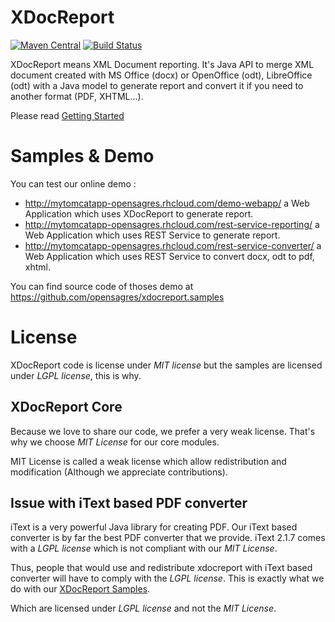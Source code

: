 XDocReport
==========

[![Maven Central](https://img.shields.io/maven-central/v/fr.opensagres.xdocreport/xdocreport.svg)](http://search.maven.org/#search%7Cga%7C1%7Cg%3A%22fr.opensagres.xdocreport%22%20AND%20a%3A%22xdocreport%22)
[![Build Status](https://secure.travis-ci.org/opensagres/xdocreport.png)](http://travis-ci.org/opensagres/xdocreport)

XDocReport means XML Document reporting. It's Java API to merge XML document created with MS Office (docx) or OpenOffice (odt), LibreOffice (odt) with a Java model to generate report and convert it if you need to another format (PDF, XHTML...). 

Please read [Getting Started](https://github.com/opensagres/xdocreport/wiki/Getting-Started)

# Samples & Demo

You can test our online demo : 

 * http://mytomcatapp-opensagres.rhcloud.com/demo-webapp/ a Web Application which uses XDocReport to generate report.
 * http://mytomcatapp-opensagres.rhcloud.com/rest-service-reporting/ a Web Application which uses REST Service to generate report.
 * http://mytomcatapp-opensagres.rhcloud.com/rest-service-converter/ a Web Application which uses REST Service to convert docx, odt to pdf, xhtml.
 
You can find source code of thoses demo at https://github.com/opensagres/xdocreport.samples

# License

XDocReport code is license under *MIT license* but the samples are licensed under *LGPL license*, this is why.

## XDocReport Core

Because we love to share our code, we prefer a very weak license. That's why we choose *MIT License* for our core modules.

MIT License is called a weak license which allow redistribution and modification (Although we appreciate contributions).

## Issue with iText based PDF converter

iText is a very powerful Java library for creating PDF. Our iText based converter is by far the best PDF converter that we provide. iText 2.1.7 comes with a *LGPL license* which is not compliant with our *MIT License*.

Thus, people that would use and redistribute xdocreport with iText based converter will have to comply with the *LGPL license*. This is exactly what we do with our [XDocReport Samples](https://github.com/opensagres/xdocreport.samples).

Which are licensed under *LGPL license* and not the *MIT License*.
